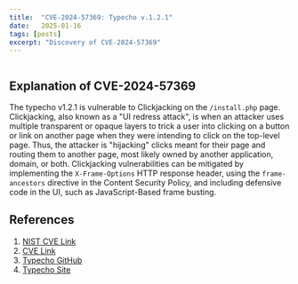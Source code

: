 ```yaml
---
title:  "CVE-2024-57369: Typecho v.1.2.1"
date:   2025-01-16
tags: [posts]
excerpt: "Discovery of CVE-2024-57369"
---
```


<img src="{{ site.url }}{{ site.baseurl }}/images/CVE-2024-57369-Typecho-Home.JPG" alt="">

Explanation of CVE-2024-57369
---

The typecho v1.2.1 is vulnerable to Clickjacking on the ```/install.php``` page. Clickjacking, also known as a "UI redress attack", is when an attacker uses multiple transparent or opaque layers to trick a user into clicking on a button or link on another page when they were intending to click on the top-level page. Thus, the attacker is "hijacking" clicks meant for their page and routing them to another page, most likely owned by another application, domain, or both. Clickjacking vulnerabilities can be mitigated by implementing the ```X-Frame-Options``` HTTP response header, using the ```frame-ancestors``` directive in the Content Security Policy, and including defensive code in the UI, such as JavaScript-Based frame busting. 



References
---
1. [NIST CVE Link](https://nvd.nist.gov/vuln/detail/CVE-2024-57369)
2. [CVE Link](https://www.cve.org/CVERecord?id=CVE-2024-57369)
3. [Typecho GitHub](https://github.com/typecho/typecho)
4. [Typecho Site](https://typecho.org/)
